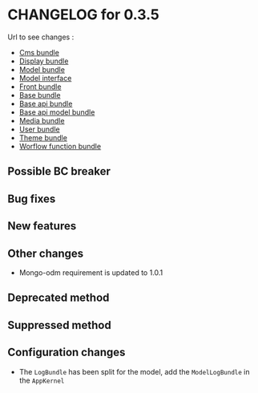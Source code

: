 # CHANGELOG for 0.3.5

Url to see changes : 

 - [Cms bundle](https://github.com/open-orchestra/open-orchestra-cms-bundle/compare/v0.3.4...v0.3.5)
 - [Display bundle](https://github.com/open-orchestra/open-orchestra-display-bundle/compare/v0.3.4...v0.3.5)
 - [Model bundle](https://github.com/open-orchestra/open-orchestra-model-bundle/compare/v0.3.4...v0.3.5)
 - [Model interface](https://github.com/open-orchestra/open-orchestra-model-interface/compare/v0.3.4...v0.3.5)
 - [Front bundle](https://github.com/open-orchestra/open-orchestra-front-bundle/compare/v0.3.4...v0.3.5)
 - [Base bundle](https://github.com/open-orchestra/open-orchestra-base-bundle/compare/v0.3.4...v0.3.5)
 - [Base api bundle](https://github.com/open-orchestra/open-orchestra-base-api-bundle/compare/v0.3.4...v0.3.5)
 - [Base api model bundle](https://github.com/open-orchestra/open-orchestra-base-api-mongo-model-bundle/compare/v0.3.4...v0.3.5)
 - [Media bundle](https://github.com/open-orchestra/open-orchestra-media-bundle/compare/v0.3.4...v0.3.5)
 - [User bundle](https://github.com/open-orchestra/open-orchestra-user-bundle/compare/v0.3.4...v0.3.5)
 - [Theme bundle](https://github.com/open-orchestra/open-orchestra-theme-bundle/compare/v0.3.4...v0.3.5)
 - [Worflow function bundle](https://github.com/open-orchestra/open-orchestra-worflow-function-bundle/compare/v0.3.4...v0.3.5)

## Possible BC breaker

## Bug fixes

## New features

## Other changes

 - Mongo-odm requirement is updated to 1.0.1
 
## Deprecated method

## Suppressed method

## Configuration changes

 - The `LogBundle` has been split for the model, add the `ModelLogBundle` in the `AppKernel`
